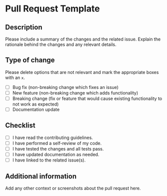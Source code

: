 # Pull Request Template

## Description
Please include a summary of the changes and the related issue. Explain the rationale behind the changes and any relevant details.

## Type of change
Please delete options that are not relevant and mark the appropriate boxes with an `x`.

- [ ] Bug fix (non-breaking change which fixes an issue)
- [ ] New feature (non-breaking change which adds functionality)
- [ ] Breaking change (fix or feature that would cause existing functionality to not work as expected)
- [ ] Documentation update

## Checklist
- [ ] I have read the contributing guidelines.
- [ ] I have performed a self-review of my code.
- [ ] I have tested the changes and all tests pass.
- [ ] I have updated documentation as needed.
- [ ] I have linked to the related issue(s).

## Additional information
Add any other context or screenshots about the pull request here.
